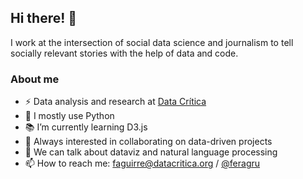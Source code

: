 ## Hi there! 👋

I work at the intersection of social data science and journalism to tell socially relevant stories with the help of data and code.

### About me
- ⚡️ Data analysis and research at [Data Crítica](https://datacritica.org/)
- 📌 I mostly use Python
- 📚 I’m currently learning D3.js
- 🚀 Always interested in collaborating on data-driven projects
- 👥 We can talk about dataviz and natural language processing
- 📫 How to reach me: faguirre@datacritica.org / [@feragru](https://twitter.com/feragru)
